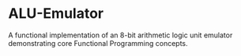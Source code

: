 # ALU-Emulator
A functional implementation of an 8-bit arithmetic logic unit emulator demonstrating core Functional Programming concepts.

